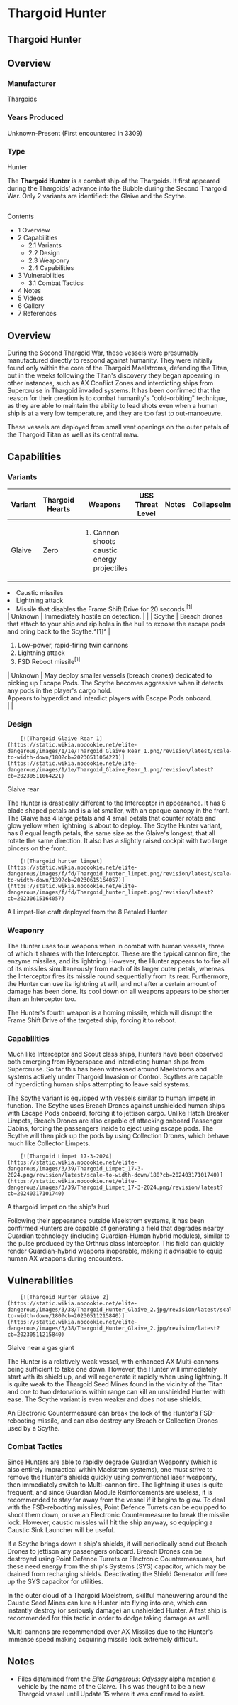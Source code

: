 # Thargoid Hunter
## Thargoid Hunter

		

## Overview

### Manufacturer

Thargoids

### Years Produced

Unknown-Present (First encountered in 3309)

### Type

Hunter

The **Thargoid Hunter** is a combat ship of the Thargoids. It first appeared during the Thargoids' advance into the Bubble during the Second Thargoid War. Only 2 variants are identified: the Glaive and the Scythe. 

## 

Contents

- 1 Overview
- 2 Capabilities
    - 2.1 Variants
    - 2.2 Design
    - 2.3 Weaponry
    - 2.4 Capabilities
- 3 Vulnerabilities
    - 3.1 Combat Tactics
- 4 Notes
- 5 Videos
- 6 Gallery
- 7 References

## Overview

During the Second Thargoid War, these vessels were presumably manufactured directly to respond against humanity. They were initially found only within the core of the Thargoid Maelstroms, defending the Titan, but in the weeks following the Titan's discovery they began appearing in other instances, such as AX Conflict Zones and interdicting ships from Supercruise in Thargoid invaded systems. It has been confirmed that the reason for their creation is to combat humanity's "cold-orbiting" technique, as they are able to maintain the ability to lead shots even when a human ship is at a very low temperature, and they are too fast to out-manoeuvre.

These vessels are deployed from small vent openings on the outer petals of the Thargoid Titan as well as its central maw.

## Capabilities

### Variants

| Variant | Thargoid Hearts | Weapons | USS Threat Level | Notes | CollapseImage |
| --- | --- | --- | --- | --- | --- |
| Glaive | Zero | <ol><li>Cannon shoots caustic energy projectiles</li>
<li>Caustic missiles</li>
<li>Lightning attack</li>
<li>Missile that disables the Frame Shift Drive for 20 seconds.<sup id="cite_ref-:0_1-0" class="reference">[1]</sup></li></ol> | Unknown | Immediately hostile on detection. |  |
| Scythe | Breach drones that attach to your ship and rip holes in the hull to expose the escape pods and bring back to the Scythe.^[1]^ | <ol><li>Low-power, rapid-firing twin cannons</li>
<li>Lightning attack</li>
<li>FSD Reboot missile<sup id="cite_ref-:0_1-2" class="reference">[1]</sup></li></ol> | Unknown | May deploy smaller vessels (breach drones) dedicated to picking up Escape Pods. The Scythe becomes aggressive when it detects any pods in the player's cargo hold.
<br>Appears to hyperdict and interdict players with Escape Pods onboard. <br> |  |

### Design

 	 	[![Thargoid Glaive Rear 1](https://static.wikia.nocookie.net/elite-dangerous/images/1/1e/Thargoid_Glaive_Rear_1.png/revision/latest/scale-to-width-down/180?cb=20230511064221)](https://static.wikia.nocookie.net/elite-dangerous/images/1/1e/Thargoid_Glaive_Rear_1.png/revision/latest?cb=20230511064221) 	 		 			 		 		 		 			
Glaive rear
 		 	 

The Hunter is drastically different to the Interceptor in appearance. It has 8 blade shaped petals and is a lot smaller, with an opaque canopy in the front. The Glaive has 4 large petals and 4 small petals that counter rotate and glow yellow when lightning is about to deploy. The Scythe Hunter variant, has 8 equal length petals, the same size as the Glaive's longest, that all rotate the same direction. It also has a slightly raised cockpit with two large pincers on the front. 

 	 	[![Thargoid hunter limpet](https://static.wikia.nocookie.net/elite-dangerous/images/f/fd/Thargoid_hunter_limpet.png/revision/latest/scale-to-width-down/139?cb=20230615164057)](https://static.wikia.nocookie.net/elite-dangerous/images/f/fd/Thargoid_hunter_limpet.png/revision/latest?cb=20230615164057) 	 		 			 		 		 		 			
A Limpet-like craft deployed from the 8 Petaled Hunter
 		 	 

### Weaponry

The Hunter uses four weapons when in combat with human vessels, three of which it shares with the Interceptor. These are the typical cannon fire, the enzyme missiles, and its lightning. However, the Hunter appears to to fire all of its missiles simultaneously from each of its larger outer petals, whereas the Interceptor fires its missile round sequentially from its rear. Furthermore, the Hunter can use its lightning at will, and not after a certain amount of damage has been done. Its cool down on all weapons appears to be shorter than an Interceptor too. 

The Hunter's fourth weapon is a homing missile, which will disrupt the Frame Shift Drive of the targeted ship, forcing it to reboot. 

### Capabilities

Much like Interceptor and Scout class ships, Hunters have been observed both emerging from Hyperspace and interdicting human ships from Supercruise. So far this has been witnessed around Maelstroms and systems actively under Thargoid Invasion or Control. Scythes are capable of hyperdicting human ships attempting to leave said systems.

The Scythe variant is equipped with vessels similar to human limpets in function. The Scythe uses Breach Drones against unshielded human ships with Escape Pods onboard, forcing it to jettison cargo. Unlike Hatch Breaker Limpets, Breach Drones are also capable of attacking onboard Passenger Cabins, forcing the passengers inside to eject using escape pods. The Scythe will then pick up the pods by using Collection Drones, which behave much like Collector Limpets. 

 	 	[![Thargoid Limpet 17-3-2024](https://static.wikia.nocookie.net/elite-dangerous/images/3/39/Thargoid_Limpet_17-3-2024.png/revision/latest/scale-to-width-down/180?cb=20240317101740)](https://static.wikia.nocookie.net/elite-dangerous/images/3/39/Thargoid_Limpet_17-3-2024.png/revision/latest?cb=20240317101740) 	 		 			 		 		 		 			
A thargoid limpet on the ship's hud
 		 	 

Following their appearance outside Maelstrom systems, it has been confirmed Hunters are capable of generating a field that degrades nearby Guardian technology (including Guardian-Human hybrid modules), similar to the pulse produced by the Orthrus class Interceptor. This field can quickly render Guardian-hybrid weapons inoperable, making it advisable to equip human AX weapons during encounters.

## Vulnerabilities

 	 	[![Thargoid Hunter Glaive 2](https://static.wikia.nocookie.net/elite-dangerous/images/3/38/Thargoid_Hunter_Glaive_2.jpg/revision/latest/scale-to-width-down/180?cb=20230511215840)](https://static.wikia.nocookie.net/elite-dangerous/images/3/38/Thargoid_Hunter_Glaive_2.jpg/revision/latest?cb=20230511215840) 	 		 			 		 		 		 			
Glaive near a gas giant
 		 	 

The Hunter is a relatively weak vessel, with enhanced AX Multi-cannons being sufficient to take one down. However, the Hunter will immediately start with its shield up, and will regenerate it rapidly when using lightning. It is quite weak to the Thargoid Seed Mines found in the vicinity of the Titan and one to two detonations within range can kill an unshielded Hunter with ease. The Scythe variant is even weaker and does not use shields.

An Electronic Countermeasure can break the lock of the Hunter's FSD-rebooting missile, and can also destroy any Breach or Collection Drones used by a Scythe. 

### Combat Tactics

Since Hunters are able to rapidly degrade Guardian Weaponry (which is also entirely impractical within Maelstrom systems), one must strive to remove the Hunter's shields quickly using conventional laser weaponry, then immediately switch to Multi-cannon fire. The lightning it uses is quite frequent, and since Guardian Module Reinforcements are useless, it is recommended to stay far away from the vessel if it begins to glow. To deal with the FSD-rebooting missiles, Point Defence Turrets can be equipped to shoot them down, or use an Electronic Countermeasure to break the missile lock. However, caustic missles will hit the ship anyway, so equipping a Caustic Sink Launcher will be useful. 

If a Scythe brings down a ship's shields, it will periodically send out Breach Drones to jettison any passengers onboard. Breach Drones can be destroyed using Point Defence Turrets or Electronic Countermeasures, but these need energy from the ship's Systems (SYS) capacitor, which may be drained from recharging shields. Deactivating the Shield Generator will free up the SYS capacitor for utilities. 

In the outer cloud of a Thargoid Maelstrom, skillful maneuvering around the Caustic Seed Mines can lure a Hunter into flying into one, which can instantly destroy (or seriously damage) an unshielded Hunter. A fast ship is recommended for this tactic in order to dodge taking damage as well.

Multi-cannons are recommended over AX Missiles due to the Hunter's immense speed making acquiring missile lock extremely difficult.

## Notes

- Files datamined from the *Elite Dangerous: Odyssey* alpha mention a vehicle by the name of the Glaive. This was thought to be a new Thargoid vessel until Update 15 where it was confirmed to exist.